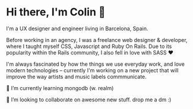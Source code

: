# Hi there, I'm Colin 👋
I'm a UX designer and engineer living in Barcelona, Spain. 

Before working in an agency, I was a freelance web designer & developer, where I taught myself CSS, Javascript and Ruby On Rails. Due to its popularity within the Rails community, I also fell in love with SASS ❤️

I'm always fascinated by how the things we use everyday work, and love modern technologies – currently I'm working on a new project that will improve the way artists and music labels commmunicate.


🌱 I’m currently learning mongodb (w. realm)

👯 I’m looking to collaborate on awesome new stuff. drop me a dm :)
